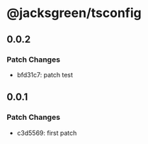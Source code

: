 # @jacksgreen/tsconfig

## 0.0.2

### Patch Changes

- bfd31c7: patch test

## 0.0.1

### Patch Changes

- c3d5569: first patch
